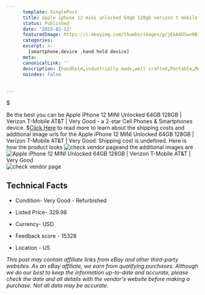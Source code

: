 ```yaml
---
      template: SinglePost
      title: apple iphone 12 mini unlocked 64gb 128gb verizon t mobile at t very good
      status: Published
      date: '2023-02-12'
      featuredImage: https://i.ebayimg.com/thumbs/images/g/jEkAAOSwn0BigtYl/s-l225.jpg
      categories: 
      excerpt: >-
        [smartphone,device ,hand held device]
      meta:
      canonicalLink: ''
      description: [handheld,industrially made,well crafted,Portable,Mobile,Compact,Convenient,Lightweight,Maneuverable,Man-portable,Miniature,Carriable,Hand-held,Light,Holdable,Transportable,Mobile device,Pocket-sized,On-the-go,Wireless,Cordless,Compact size,Convenient size, smartphone,device ,hand held device]
      noindex: false
      
        
---
```

$

Be the best you can be Apple iPhone 12 MINI Unlocked 64GB 128GB | Verizon T-Mobile AT&T | Very Good - a 2-star Cell Phones & Smartphones device.
$[Click Here](https://www.ebay.com/itm/404018252956?hash=item5e115d4c9c%3Ag%3AjEkAAOSwn0BigtYl&mkevt=1&mkcid=1&mkrid=711-53200-19255-0&campid=%253CePNCampaignId%253E&customid=%253CreferenceId%253E&toolid=10049) to read more to learn about the shipping costs and additional image urls for the Apple iPhone 12 MINI Unlocked 64GB 128GB | Verizon T-Mobile AT&T | Very Good. Shipping cost is undefined. Here is how the product looks ![check vendor page](https://i.ebayimg.com/thumbs/images/g/jEkAAOSwn0BigtYl/s-l225.jpg)and the additional images are![Apple iPhone 12 MINI Unlocked 64GB 128GB | Verizon T-Mobile AT&T | Very Good](https://i.ebayimg.com/images/g/jEkAAOSwn0BigtYl/s-l640.jpg)![check vendor page](https://origin-galleryplus.ebayimg.com/ws/web/404018252956_2_0_1/225x225.jpg,https://origin-galleryplus.ebayimg.com/ws/web/404018252956_3_0_1/225x225.jpg)



 ## Technical Facts 



     
      

 - Condition- Very Good - Refurbished 


      

 - Listed Price- 329.98 


      

 - Currency- USD 


      

 - Feedback score - 15328 


      

 - Location - US 


      
      

 *_This post may contain affiliate links from eBay and other third-party websites. As an eBay affiliate, we earn from qualifying purchases. Although we do our best to keep the information up-to-date and accurate, please check the date and all details with the vendor's website before making a purchase. Not all data may be accurate._*






